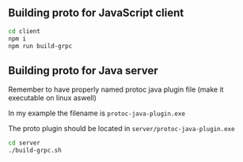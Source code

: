 ## Building proto for JavaScript client

```sh
cd client
npm i
npm run build-grpc
```

## Building proto for Java server

Remember to have properly named protoc java plugin file (make it executable on linux aswell)

In my example the filename is `protoc-java-plugin.exe`

The proto plugin should be located in `server/protoc-java-plugin.exe`

```sh
cd server
./build-grpc.sh
```
